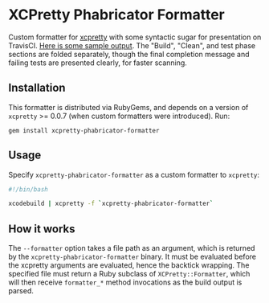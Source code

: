 # XCPretty Phabricator Formatter

Custom formatter for [xcpretty](https://github.com/supermarin/xcpretty) with some syntactic sugar for presentation on TravisCI. [Here is some sample output](https://travis-ci.org/kattrali/xcpretty-travis-formatter/jobs/52970340). The "Build", "Clean", and test phase sections are folded separately, though the final completion message and failing tests are presented clearly, for faster scanning.

## Installation

This formatter is distributed via RubyGems, and depends on a version of `xcpretty` >= 0.0.7 (when custom formatters were introduced). Run:

    gem install xcpretty-phabricator-formatter

## Usage

Specify `xcpretty-phabricator-formatter` as a custom formatter to `xcpretty`:

```bash
#!/bin/bash

xcodebuild | xcpretty -f `xcpretty-phabricator-formatter`
```

## How it works

The `--formatter` option takes a file path as an argument, which is returned by the `xcpretty-phabricator-formatter` binary. It must be evaluated before the xcpretty arguments are evaluated, hence the backtick wrapping. The specified file must return a Ruby subclass of `XCPretty::Formatter`, which will then receive `formatter_*` method invocations as the build output is parsed.
